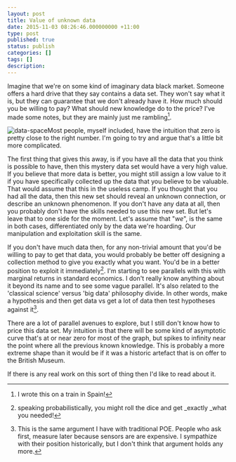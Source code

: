 ```yaml
---
layout: post
title: Value of unknown data
date: 2015-11-03 08:26:46.000000000 +11:00
type: post
published: true
status: publish
categories: []
tags: []
description:
---
```


Imagine that we're on some kind of imaginary data black market. Someone offers a hard drive that they say contains a data set. They won't say what it is, but they can guarantee that we don't already have it. How much should you be willing to pay? What should new knowledge do to the price? I've made some notes, but they are mainly just me rambling[^1].

<img class="alignright size-full wp-image-2289" src="{{ site.baseurl }}/assets/data-space.png" alt="data-space" />Most people, myself included, have the intuition that zero is pretty close to the right number. I'm going to try and argue that's a little bit more complicated.

The first thing that gives this away, is if you have all the data that you think is possible to have, then this mystery data set would have a very high value. If you believe that more data is better, you might still assign a low value to it if you have specifically collected up the data that you believe to be valuable. That would assume that this in the useless camp. If you thought that you had all the data, then this new set should reveal an unknown connection, or describe an unknown phenomenon. If you don't have any data at all, then you probably don't have the skills needed to use this new set. But let's leave that to one side for the moment. Let's assume that "_we_", is the same in both cases, differentiated only by the data we're hoarding. Our manipulation and exploitation skill is the same.

If you don't have much data then, for any non-trivial amount that you'd be willing to pay to get that data, you would probably be better off designing a collection method to give you exactly what you want. You'd be in a better position to exploit it immediately[^2]. I'm starting to see parallels with this with marginal returns in standard economics. I don't really know anything about it beyond its name and to see some vague parallel. It's also related to the 'classical science' versus 'big data' philosophy divide. In other words, make a hypothesis and then get data vs get a lot of data then test hypotheses against it[^3].

There are a lot of parallel avenues to explore, but I still don't know how to price this data set. My intuition is that there will be some kind of asymptotic curve that's at or near zero for most of the graph, but spikes to infinity near the point where all the previous known knowledge. This is probably a more extreme shape than it would be if it was a historic artefact that is on offer to the British Museum.

If there is any real work on this sort of thing then I'd like to read about it.

[^1]: I wrote this on a train in Spain!
[^2]: speaking probabilistically, you might roll the dice and get \_exactly \_what you needed!
[^3]: This is the same argument I have with traditional POE. People who ask first, measure later because sensors are are expensive. I sympathize with their position historically, but I don't think that argument holds any more.
